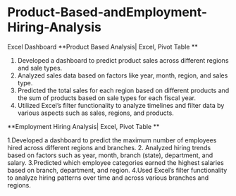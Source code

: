 # Product-Based-andEmployment-Hiring-Analysis
Excel Dashboard
**Product Based Analysis| Excel, Pivot Table   **

1. Developed a dashboard to predict product sales across different regions and sale types.
2. Analyzed sales data based on factors like year, month, region, and sales type.
3. Predicted the total sales for each region based on different products and the sum of products based on sale types for each fiscal year.
4. Utilized Excel’s filter functionality to analyze timelines and filter data by various aspects such as sales, regions, and products. 

 

**Employment Hiring Analysis| Excel, Pivot Table   **

1.Developed a dashboard to predict the maximum number of employees hired across different regions and branches. 
2. Analyzed hiring trends based on factors such as year, month, branch (state), department, and salary. 
3.Predicted which employee categories earned the highest salaries based on branch, department, and region. 
4.Used Excel’s filter functionality to analyze hiring patterns over time and across various branches and regions. 

 
